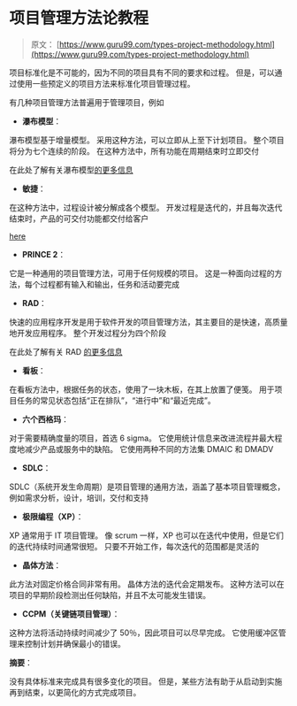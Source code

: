# 项目管理方法论教程

> 原文： [https://www.guru99.com/types-project-methodology.html](https://www.guru99.com/types-project-methodology.html)

项目标准化是不可能的，因为不同的项目具有不同的要求和过程。 但是，可以通过使用一些预定义的项目方法来标准化项目管理过程。

有几种项目管理方法普遍用于管理项目，例如

*   **瀑布模型**：

瀑布模型基于增量模型。 采用这种方法，可以立即从上至下计划项目。 整个项目将分为七个连续的阶段。 在这种方法中，所有功能在周期结束时立即交付

在此处了解有关瀑布模型[的更多信息](/what-is-sdlc-or-waterfall-model.html)

*   **敏捷**：

在这种方法中，过程设计被分解成各个模型。 开发过程是迭代的，并且每次迭代结束时，产品的可交付功能都交付给客户

[here](/agile-scrum-extreme-testing.html)

*   **PRINCE 2**：

它是一种通用的项目管理方法，可用于任何规模的项目。 这是一种面向过程的方法，每个过程都有输入和输出，任务和活动要完成

*   **RAD**：

快速的应用程序开发是用于软件开发的项目管理方法，其主要目的是快速，高质量地开发应用程序。 整个开发过程分为四个阶段

在此处了解有关 RAD [的更多信息](/what-is-rad-rapid-software-development-model-advantages-disadvantages.html)

*   **看板**：

在看板方法中，根据任务的状态，使用了一块木板，在其上放置了便笺。 用于项目任务的常见状态包括“正在排队”，“进行中”和“最近完成”。

*   **六个西格玛**：

对于需要精确度量的项目，首选 6 sigma。 它使用统计信息来改进流程并最大程度地减少产品或服务中的缺陷。 它使用两种不同的方法集 DMAIC 和 DMADV

*   **SDLC**：

SDLC（系统开发生命周期）是项目管理的通用方法，涵盖了基本项目管理概念，例如需求分析，设计，培训，交付和支持

*   **极限编程（XP）**：

XP 通常用于 IT 项目管理。 像 scrum 一样，XP 也可以在迭代中使用，但是它们的迭代持续时间通常很短。 只要不开始工作，每次迭代的范围都是灵活的

*   **晶体方法**：

此方法对固定价格合同非常有用。 晶体方法的迭代会定期发布。 这种方法可以在项目的早期阶段检测出任何缺陷，并且不太可能发生错误。

*   **CCPM（关键链项目管理）**：

这种方法将活动持续时间减少了 50％，因此项目可以尽早完成。 它使用缓冲区管理来控制计划并确保最小的错误。

**摘要**：

没有具体标准来完成具有很多变化的项目。 但是，某些方法有助于从启动到实施再到结束，以更简化的方式完成项目。